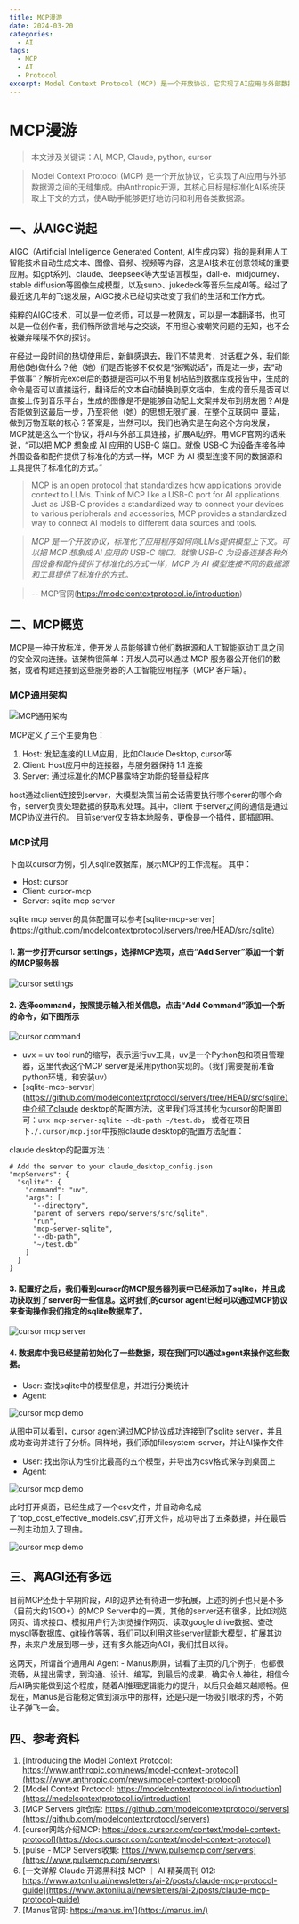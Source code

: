 ```yaml
---
title: MCP漫游
date: 2024-03-20
categories:
  - AI
tags:
  - MCP
  - AI
  - Protocol
excerpt: Model Context Protocol (MCP) 是一个开放协议，它实现了AI应用与外部数据源之间的无缝集成。由Anthropic开源，其核心目标是标准化AI系统获取上下文的方式，使AI助手能够更好地访问和利用各类数据源。
---
```

# MCP漫游

> 本文涉及关键词：AI, MCP, Claude, python, cursor

> Model Context Protocol (MCP) 是一个开放协议，它实现了AI应用与外部数据源之间的无缝集成。由Anthropic开源，其核心目标是标准化AI系统获取上下文的方式，使AI助手能够更好地访问和利用各类数据源。

## 一、从AIGC说起

AIGC（Artificial Intelligence Generated Content, AI生成内容）指的是利用人工智能技术自动生成文本、图像、音频、视频等内容，这是AI技术在创意领域的重要应用。如gpt系列、claude、deepseek等大型语言模型，dall-e、midjourney、stable diffusion等图像生成模型，以及suno、jukedeck等音乐生成AI等。经过了最近这几年的飞速发展，AIGC技术已经切实改变了我们的生活和工作方式。

纯粹的AIGC技术，可以是一位老师，可以是一枚网友，可以是一本翻译书，也可以是一位创作者，我们畅所欲言地与之交谈，不用担心被嘲笑问题的无知，也不会被嫌弃喋喋不休的探讨。

在经过一段时间的热切使用后，新鲜感退去，我们不禁思考，对话框之外，我们能用他(她)做什么？他（她）们是否能够不仅仅是“张嘴说话”，而是进一步，去“动手做事”？解析完excel后的数据是否可以不用复制粘贴到数据库或报告中，生成的命令是否可以直接运行，翻译后的文本自动替换到原文档中，生成的音乐是否可以直接上传到音乐平台，生成的图像是不是能够自动配上文案并发布到朋友圈？AI是否能做到这最后一步，乃至将他（她）的思想无限扩展，在整个互联网中
蔓延，做到万物互联的核心？答案是，当然可以，我们也确实是在向这个方向发展，MCP就是这么一个协议，将AI与外部工具连接，扩展AI边界。用MCP官网的话来说，“可以把 MCP 想象成 AI 应用的 USB-C 端口。就像 USB-C 为设备连接各种外围设备和配件提供了标准化的方式一样，MCP 为 AI 模型连接不同的数据源和工具提供了标准化的方式。”

> MCP is an open protocol that standardizes how applications provide context to LLMs. Think of MCP like a USB-C port for AI applications. Just as USB-C provides a standardized way to connect your devices to various peripherals and accessories, MCP provides a standardized way to connect AI models to different data sources and tools.

> *MCP 是一个开放协议，标准化了应用程序如何向LLMs提供模型上下文。可以把 MCP 想象成 AI 应用的 USB-C 端口。就像 USB-C 为设备连接各种外围设备和配件提供了标准化的方式一样，MCP 为 AI 模型连接不同的数据源和工具提供了标准化的方式。*

> -- MCP官网(https://modelcontextprotocol.io/introduction)

## 二、MCP概览

MCP是一种开放标准，使开发人员能够建立他们数据源和人工智能驱动工具之间的安全双向连接。该架构很简单：开发人员可以通过 MCP 服务器公开他们的数据，或者构建连接到这些服务器的人工智能应用程序（MCP 客户端）。

### MCP通用架构

![MCP通用架构](../../resources/ai/MCP_architecture.png)

MCP定义了三个主要角色：

1. Host: 发起连接的LLM应用，比如Claude Desktop, cursor等
2. Client: Host应用中的连接器，与服务器保持 1:1 连接
3. Server: 通过标准化的MCP暴露特定功能的轻量级程序

host通过client连接到server，大模型决策当前会话需要执行哪个serer的哪个命令，server负责处理数据的获取和处理。其中，client 于server之间的通信是通过MCP协议进行的。
目前server仅支持本地服务，更像是一个插件，即插即用。

### MCP试用
下面以cursor为例，引入sqlite数据库，展示MCP的工作流程。
其中：
- Host: cursor
- Client: cursor-mcp
- Server: sqlite mcp server

sqlite mcp server的具体配置可以参考[sqlite-mcp-server](https://github.com/modelcontextprotocol/servers/tree/HEAD/src/sqlite）

#### 1. 第一步打开cursor settings，选择MCP选项，点击“Add Server”添加一个新的MCP服务器

![cursor settings](../../resources/ai/mcp_cursor_settings.png)

#### 2. 选择command，按照提示输入相关信息，点击“Add Command”添加一个新的命令，如下图所示

![cursor command](../../resources/ai/mcp_cursor_sqlite.png)

- uvx = uv tool run的缩写，表示运行uv工具，uv是一个Python包和项目管理器，这里代表这个MCP server是采用python实现的。（我们需要提前准备python环境，和安装uv）
- [sqlite-mcp-server](https://github.com/modelcontextprotocol/servers/tree/HEAD/src/sqlite）中介绍了claude desktop的配置方法，这里我们将其转化为cursor的配置即可：`uvx mcp-server-sqlite --db-path ~/test.db`， 或者在项目下`./.cursor/mcp.json`中按照claude desktop的配置方法配置：


claude desktop的配置方法：
```
# Add the server to your claude_desktop_config.json
"mcpServers": {
  "sqlite": {
    "command": "uv",
    "args": [
      "--directory",
      "parent_of_servers_repo/servers/src/sqlite",
      "run",
      "mcp-server-sqlite",
      "--db-path",
      "~/test.db"
    ]
  }
}
```

#### 3. 配置好之后，我们看到cursor的MCP服务器列表中已经添加了sqlite，并且成功获取到了server的一些信息。这时我们的cursor agent已经可以通过MCP协议来查询操作我们指定的sqlite数据库了。

![cursor mcp server](../../resources/ai/mcp_cursor_sqlite_server.png)

#### 4. 数据库中我已经提前初始化了一些数据，现在我们可以通过agent来操作这些数据。

- User: 查找sqlite中的模型信息，并进行分类统计
- Agent: 

![cursor mcp demo](../../resources/ai/mcp_cursor_demo.png)

从图中可以看到，cursor agent通过MCP协议成功连接到了sqlite server，并且成功查询并进行了分析。同样地，我们添加filesystem-server，并让AI操作文件

- User: 找出你认为性价比最高的五个模型，并导出为csv格式保存到桌面上
- Agent:

![cursor mcp demo](../../resources/ai/mcp_cursor_save.png)

此时打开桌面，已经生成了一个csv文件，并自动命名成了“top_cost_effective_models.csv”,打开文件，成功导出了五条数据，并在最后一列主动加入了理由。

![cursor mcp demo](../../resources/ai/mcp_cursor_save1.png)

## 三、离AGI还有多远

目前MCP还处于早期阶段，AI的边界还有待进一步拓展，上述的例子也只是不多（目前大约1500+）的MCP Server中的一粟，其他的server还有很多，比如浏览网页、请求接口、模拟用户行为浏览操作网页、读取google drive数据、查改mysql等数据库、git操作等等，我们可以利用这些server赋能大模型，扩展其边界，未来户发展到哪一步，还有多久能迈向AGI，我们拭目以待。

这两天，所谓首个通用AI Agent - Manus刷屏，试看了主页的几个例子，也都很流畅，从提出需求，到沟通、设计、编写，到最后的成果，确实令人神往，相信今后AI确实能做到这个程度，随着AI推理逻辑能力的提升，以后只会越来越顺畅。但现在，Manus是否能稳定做到演示中的那样，还是只是一场吸引眼球的秀，不妨让子弹飞一会。

## 四、参考资料

1. [Introducing the Model Context Protocol:  https://www.anthropic.com/news/model-context-protocol](https://www.anthropic.com/news/model-context-protocol)
2. [Model Context Protocol:  https://modelcontextprotocol.io/introduction](https://modelcontextprotocol.io/introduction)
3. [MCP Servers git仓库:  https://github.com/modelcontextprotocol/servers](https://github.com/modelcontextprotocol/servers)
4. [cursor网站介绍MCP:  https://docs.cursor.com/context/model-context-protocol](https://docs.cursor.com/context/model-context-protocol)
5. [pulse - MCP Servers收集:  https://www.pulsemcp.com/servers](https://www.pulsemcp.com/servers)
6. [一文详解 Claude 开源黑科技 MCP ｜ AI 精英周刊 012:  https://www.axtonliu.ai/newsletters/ai-2/posts/claude-mcp-protocol-guide](https://www.axtonliu.ai/newsletters/ai-2/posts/claude-mcp-protocol-guide)
7. [Manus官网:  https://manus.im/](https://manus.im/)